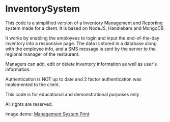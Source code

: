 # InventorySystem
This code is a simplified version of a Inventory Management and Reporting system made for a client. It is based on NodeJS, Handlebars and MongoDB.

It works by enabling the employees to login and input the end-of-the-day inventory into a responsive page. 
The data is stored in a database along with the employee info, and a SMS message is sent by the server to the regional manager of the restaurant.

Managers can add, edit or delete inventory information as well as user's information.

Authentication is NOT up to date and 2 factor authentication was implemented to the client.

This code is for educational and demonstrational purposes only

All rights are reserved. 




Image demo:
[Management System Print](https://github.com/yhde-oliveira-falcao/InventorySystem/assets/55162954/8928e895-c047-46bf-aa91-baee6ff94de2)
